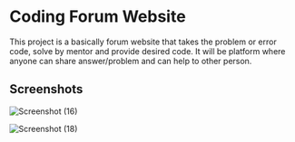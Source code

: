 # Coding Forum Website

This project is a basically forum website that takes the problem or error code, solve by mentor and provide desired code.
It will be platform where anyone can share answer/problem and can help to other person.

## Screenshots

![Screenshot (16)](https://user-images.githubusercontent.com/90571844/136669864-985bbd2d-0897-4098-ac4a-a1fcf6a983f3.png)

![Screenshot (18)](https://user-images.githubusercontent.com/90571844/136669579-de76f971-924f-4cf8-bea5-24f8ae9e42b7.png)